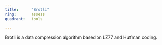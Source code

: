 ```yaml
---
title:      "Brotli"
ring:       assess
quadrant:   tools

---
```


Brotli is a data compression algorithm based on LZ77 and Huffman coding.